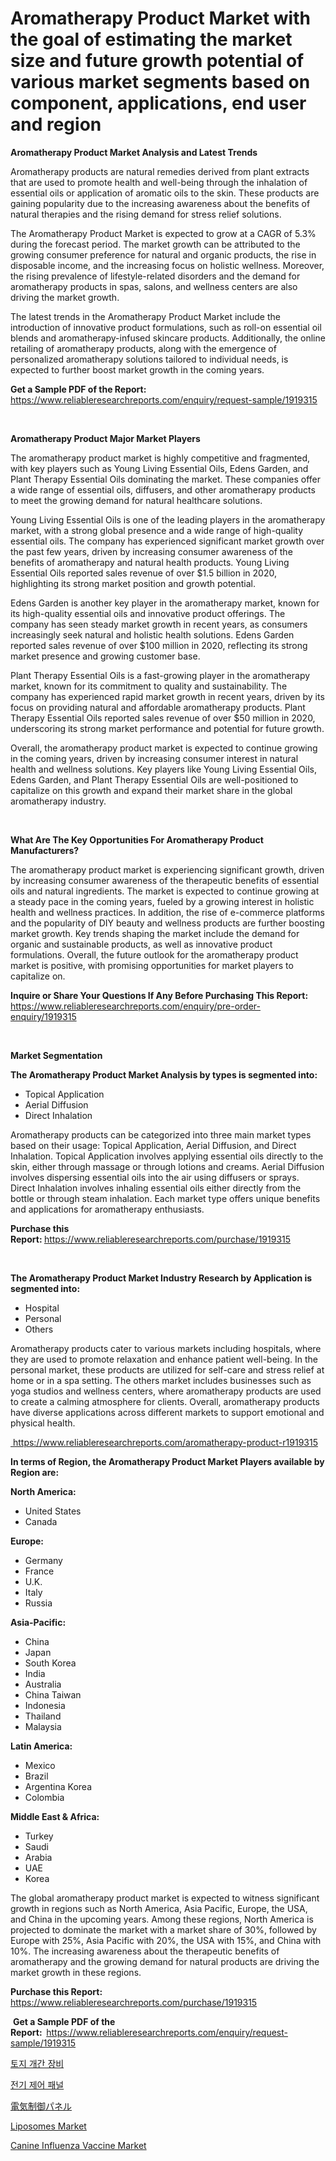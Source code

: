<p><h1>Aromatherapy Product Market with the goal of estimating the market size and future growth potential of various market segments based on component, applications, end user and region</h1></p><p><strong>Aromatherapy Product Market Analysis and Latest Trends</strong></p>
<p><p>Aromatherapy products are natural remedies derived from plant extracts that are used to promote health and well-being through the inhalation of essential oils or application of aromatic oils to the skin. These products are gaining popularity due to the increasing awareness about the benefits of natural therapies and the rising demand for stress relief solutions.</p><p>The Aromatherapy Product Market is expected to grow at a CAGR of 5.3% during the forecast period. The market growth can be attributed to the growing consumer preference for natural and organic products, the rise in disposable income, and the increasing focus on holistic wellness. Moreover, the rising prevalence of lifestyle-related disorders and the demand for aromatherapy products in spas, salons, and wellness centers are also driving the market growth.</p><p>The latest trends in the Aromatherapy Product Market include the introduction of innovative product formulations, such as roll-on essential oil blends and aromatherapy-infused skincare products. Additionally, the online retailing of aromatherapy products, along with the emergence of personalized aromatherapy solutions tailored to individual needs, is expected to further boost market growth in the coming years.</p></p>
<p><strong>Get a Sample PDF of the Report:&nbsp;</strong> <a href="https://www.reliableresearchreports.com/enquiry/request-sample/1919315">https://www.reliableresearchreports.com/enquiry/request-sample/1919315</a></p>
<p>&nbsp;</p>
<p><strong>Aromatherapy Product Major Market Players</strong></p>
<p><p>The aromatherapy product market is highly competitive and fragmented, with key players such as Young Living Essential Oils, Edens Garden, and Plant Therapy Essential Oils dominating the market. These companies offer a wide range of essential oils, diffusers, and other aromatherapy products to meet the growing demand for natural healthcare solutions.</p><p>Young Living Essential Oils is one of the leading players in the aromatherapy market, with a strong global presence and a wide range of high-quality essential oils. The company has experienced significant market growth over the past few years, driven by increasing consumer awareness of the benefits of aromatherapy and natural health products. Young Living Essential Oils reported sales revenue of over $1.5 billion in 2020, highlighting its strong market position and growth potential.</p><p>Edens Garden is another key player in the aromatherapy market, known for its high-quality essential oils and innovative product offerings. The company has seen steady market growth in recent years, as consumers increasingly seek natural and holistic health solutions. Edens Garden reported sales revenue of over $100 million in 2020, reflecting its strong market presence and growing customer base.</p><p>Plant Therapy Essential Oils is a fast-growing player in the aromatherapy market, known for its commitment to quality and sustainability. The company has experienced rapid market growth in recent years, driven by its focus on providing natural and affordable aromatherapy products. Plant Therapy Essential Oils reported sales revenue of over $50 million in 2020, underscoring its strong market performance and potential for future growth.</p><p>Overall, the aromatherapy product market is expected to continue growing in the coming years, driven by increasing consumer interest in natural health and wellness solutions. Key players like Young Living Essential Oils, Edens Garden, and Plant Therapy Essential Oils are well-positioned to capitalize on this growth and expand their market share in the global aromatherapy industry.</p></p>
<p>&nbsp;</p>
<p><strong>What Are The Key Opportunities For Aromatherapy Product Manufacturers?</strong></p>
<p><p>The aromatherapy product market is experiencing significant growth, driven by increasing consumer awareness of the therapeutic benefits of essential oils and natural ingredients. The market is expected to continue growing at a steady pace in the coming years, fueled by a growing interest in holistic health and wellness practices. In addition, the rise of e-commerce platforms and the popularity of DIY beauty and wellness products are further boosting market growth. Key trends shaping the market include the demand for organic and sustainable products, as well as innovative product formulations. Overall, the future outlook for the aromatherapy product market is positive, with promising opportunities for market players to capitalize on.</p></p>
<p><strong>Inquire or Share Your Questions If Any Before Purchasing This Report:</strong> <a href="https://www.reliableresearchreports.com/enquiry/pre-order-enquiry/1919315">https://www.reliableresearchreports.com/enquiry/pre-order-enquiry/1919315</a></p>
<p>&nbsp;</p>
<p><strong>Market Segmentation</strong></p>
<p><strong>The Aromatherapy Product Market Analysis by types is segmented into:</strong></p>
<p><ul><li>Topical Application</li><li>Aerial Diffusion</li><li>Direct Inhalation</li></ul></p>
<p><p>Aromatherapy products can be categorized into three main market types based on their usage: Topical Application, Aerial Diffusion, and Direct Inhalation. Topical Application involves applying essential oils directly to the skin, either through massage or through lotions and creams. Aerial Diffusion involves dispersing essential oils into the air using diffusers or sprays. Direct Inhalation involves inhaling essential oils either directly from the bottle or through steam inhalation. Each market type offers unique benefits and applications for aromatherapy enthusiasts.</p></p>
<p><strong>Purchase this Report:&nbsp;</strong><a href="https://www.reliableresearchreports.com/purchase/1919315">https://www.reliableresearchreports.com/purchase/1919315</a></p>
<p>&nbsp;</p>
<p><strong>The Aromatherapy Product Market Industry Research by Application is segmented into:</strong></p>
<p><ul><li>Hospital</li><li>Personal</li><li>Others</li></ul></p>
<p><p>Aromatherapy products cater to various markets including hospitals, where they are used to promote relaxation and enhance patient well-being. In the personal market, these products are utilized for self-care and stress relief at home or in a spa setting. The others market includes businesses such as yoga studios and wellness centers, where aromatherapy products are used to create a calming atmosphere for clients. Overall, aromatherapy products have diverse applications across different markets to support emotional and physical health.</p></p>
<p><a href="https://www.reliableresearchreports.com/aromatherapy-product-r1919315">&nbsp;https://www.reliableresearchreports.com/aromatherapy-product-r1919315</a></p>
<p><strong>In terms of Region, the Aromatherapy Product Market Players available by Region are:</strong></p>
<p>
    <p> <strong> North America: </strong>
        <ul>
            <li>United States</li>
            <li>Canada</li>
        </ul>
        </p> 
    <p> <strong> Europe: </strong>
        <ul>
            <li>Germany</li>
            <li>France</li>
            <li>U.K.</li>
            <li>Italy</li>
            <li>Russia</li>
        </ul>
        </p> 
    <p> <strong> Asia-Pacific: </strong>
        <ul>
            <li>China</li>
            <li>Japan</li>
            <li>South Korea</li>
            <li>India</li>
            <li>Australia</li>
            <li>China Taiwan</li>
            <li>Indonesia</li>
            <li>Thailand</li>
            <li>Malaysia</li>
        </ul>
        </p> 
    <p> <strong> Latin America: </strong>
        <ul>
            <li>Mexico</li>
            <li>Brazil</li>
            <li>Argentina Korea</li>
            <li>Colombia</li>
        </ul>
        </p> 
    <p> <strong> Middle East & Africa: </strong>
        <ul>
            <li>Turkey</li>
            <li>Saudi</li>
            <li>Arabia</li>
            <li>UAE</li>
            <li>Korea</li>
        </ul>
    </p>
    </p>
<p><p>The global aromatherapy product market is expected to witness significant growth in regions such as North America, Asia Pacific, Europe, the USA, and China in the upcoming years. Among these regions, North America is projected to dominate the market with a market share of 30%, followed by Europe with 25%, Asia Pacific with 20%, the USA with 15%, and China with 10%. The increasing awareness about the therapeutic benefits of aromatherapy and the growing demand for natural products are driving the market growth in these regions.</p></p>
<p><strong>Purchase this Report: </strong><a href="https://www.reliableresearchreports.com/purchase/1919315">https://www.reliableresearchreports.com/purchase/1919315</a></p>
<p>&nbsp;<strong>Get a Sample PDF of the Report:&nbsp;&nbsp;</strong><a href="https://www.reliableresearchreports.com/enquiry/request-sample/1919315">https://www.reliableresearchreports.com/enquiry/request-sample/1919315</a></p>
<p><strong></strong></p>
<p><p><a href="https://github.com/durgin521/Market-Research-Report-List-1/blob/main/475515956643.md">토지 개간 장비</a></p><p><a href="https://medium.com/@felipegrrady654556/%EC%A0%84%EA%B8%B0-%EC%A0%9C%EC%96%B4%ED%8C%90-%EC%8B%9C%EC%9E%A5-%EC%A0%84%EB%A7%9D-%EC%82%B0%EC%97%85-%EA%B0%9C%EC%9A%94-%EB%B0%8F-%EC%A0%84%EB%A7%9D-2024%EB%85%84%EB%B6%80%ED%84%B0-2031%EB%85%84%EA%B9%8C%EC%A7%80-39a625afea05">전기 제어 패널</a></p><p><a href="https://medium.com/@abdielkilback/%E9%9B%BB%E6%B0%97%E5%88%B6%E5%BE%A1%E3%83%91%E3%83%8D%E3%83%AB%E5%B8%82%E5%A0%B4-2031%E5%B9%B4%E3%81%BE%E3%81%A7%E3%81%AE%E6%88%90%E5%8A%9F%E3%81%99%E3%82%8B%E3%83%93%E3%82%B8%E3%83%8D%E3%82%B9%E6%88%A6%E7%95%A5%E3%81%AE%E9%8D%B5%E3%82%92%E4%BA%88%E6%B8%AC-537cb5f1b953">電気制御パネル</a></p><p><a href="https://github.com/timeliteaut/Market-Research-Report-List-2/blob/main/liposomes-market.md">Liposomes Market</a></p><p><a href="https://github.com/seekum/Market-Research-Report-List-2/blob/main/canine-influenza-vaccine-market.md">Canine Influenza Vaccine Market</a></p></p>